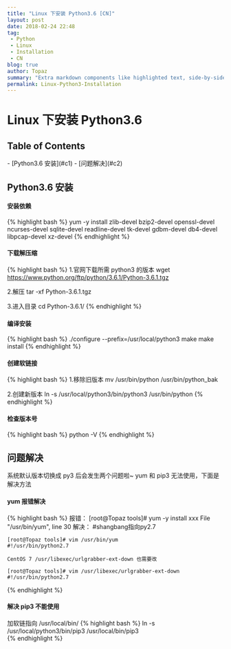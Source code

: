 ```yaml
---
title: "Linux 下安装 Python3.6 [CN]"
layout: post
date: 2018-02-24 22:48
tag:
 - Python
 - Linux
 - Installation
 - CN
blog: true
author: Topaz
summary: "Extra markdown components like highlighted text, side-by-side items, starring/highlighting a blog or project, and embedding gists, videos etc"
permalink: Linux-Python3-Installation
---
```

<h1 class="title"> Linux 下安装 Python3.6  </h1>

<h2> Table of Contents </h2>
- [Python3.6 安装](#c1)
- [问题解决](#c2)


<h2 id="c1"> Python3.6 安装 </h2>

#### 安装依赖
{% highlight bash %}
yum -y install zlib-devel bzip2-devel openssl-devel ncurses-devel sqlite-devel readline-devel tk-devel gdbm-devel db4-devel libpcap-devel xz-devel
{% endhighlight %}

#### 下载解压缩
{% highlight bash %}
1.官网下载所需 python3 的版本
 wget https://www.python.org/ftp/python/3.6.1/Python-3.6.1.tgz

2.解压
 tar -xf Python-3.6.1.tgz

3.进入目录
 cd Python-3.6.1/
{% endhighlight %}

#### 编译安装
{% highlight bash %}
 ./configure --prefix=/usr/local/python3
 make
 make install
{% endhighlight %}


#### 创建软链接
{% highlight bash %}
1.移除旧版本
 mv /usr/bin/python /usr/bin/python_bak

2.创建新版本
 ln -s /usr/local/python3/bin/python3 /usr/bin/python
{% endhighlight %}

#### 检查版本号
{% highlight bash %}
 python -V
{% endhighlight %}


<h2 id="c2"> 问题解决 </h2>
系统默认版本切换成 py3 后会发生两个问题啦~ yum 和 pip3 无法使用，下面是解决方法

#### yum 报错解决
{% highlight bash %}
 报错：
 	[root@Topaz tools]# yum -y install xxx
 	File "/usr/bin/yum", line 30
 解决：
 	#shangbang指向py2.7

	[root@Topaz tools]# vim /usr/bin/yum
	#!/usr/bin/python2.7		

	CentOS 7 /usr/libexec/urlgrabber-ext-down 也需要改

	[root@Topaz tools]# vim /usr/libexec/urlgrabber-ext-down
	#!/usr/bin/python2.7		
{% endhighlight %}

#### 解决 pip3 不能使用
加软链指向 /usr/local/bin/
{% highlight bash %}
 ln -s /usr/local/python3/bin/pip3 /usr/local/bin/pip3  
{% endhighlight %}
